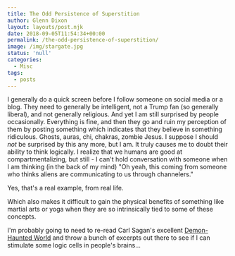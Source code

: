 ```yaml
---
title: The Odd Persistence of Superstition
author: Glenn Dixon
layout: layouts/post.njk
date: 2018-09-05T11:54:34+00:00
permalink: /the-odd-persistence-of-superstition/
image: /img/stargate.jpg
status: 'null'
categories:
  - Misc
tags:
  - posts
---
```

I generally do a quick screen before I follow someone on social media or a blog. They need to generally be intelligent, not a Trump fan (so generally liberal), and not generally religious. And yet I am still surprised by people occasionally. Everything is fine, and then they go and ruin my perception of them by posting something which indicates that they believe in something ridiculous. Ghosts, auras, chi, chakras, zombie Jesus. I suppose I should _not_ be surprised by this any more, but I am. It truly causes me to doubt their ability to think logically. I realize that we humans are good at compartmentalizing, but still - I can't hold conversation with someone when I am thinking (in the back of my mind) "Oh yeah, this coming from someone who thinks aliens are communicating to us through channelers."

<!-- excerpt -->
Yes, that's a real example, from real life.

Which also makes it difficult to gain the physical benefits of something like martial arts or yoga when they are so intrinsically tied to some of these concepts.

I'm probably going to need to re-read Carl Sagan's excellent [Demon-Haunted World][1] and throw a bunch of excerpts out there to see if I can stimulate some logic cells in people's brains&#8230;

 [1]: https://en.wikipedia.org/wiki/The_Demon-Haunted_World